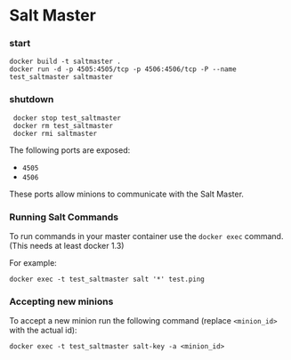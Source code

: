 # Salt Master

### start

    docker build -t saltmaster .
    docker run -d -p 4505:4505/tcp -p 4506:4506/tcp -P --name test_saltmaster saltmaster 

### shutdown

     docker stop test_saltmaster
     docker rm test_saltmaster
     docker rmi saltmaster 

The following ports are exposed:

 * `4505`
 * `4506`

These ports allow minions to communicate with the Salt Master.

### Running Salt Commands

To run commands in your master container use the `docker exec` command. (This needs at least docker 1.3)

For example:
```
docker exec -t test_saltmaster salt '*' test.ping
```

### Accepting new minions

To accept a new minion run the following command (replace `<minion_id>` with the actual id):
```
docker exec -t test_saltmaster salt-key -a <minion_id>
